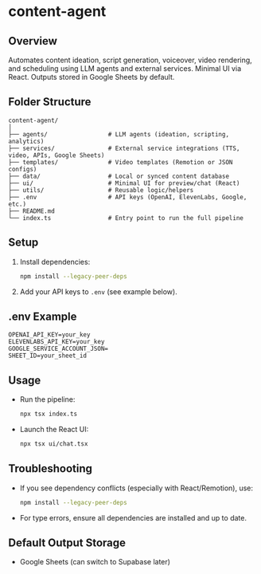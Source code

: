 # content-agent

## Overview
Automates content ideation, script generation, voiceover, video rendering, and scheduling using LLM agents and external services. Minimal UI via React. Outputs stored in Google Sheets by default.

## Folder Structure
```
content-agent/
│
├── agents/                 # LLM agents (ideation, scripting, analytics)
├── services/               # External service integrations (TTS, video, APIs, Google Sheets)
├── templates/              # Video templates (Remotion or JSON configs)
├── data/                   # Local or synced content database
├── ui/                     # Minimal UI for preview/chat (React)
├── utils/                  # Reusable logic/helpers
├── .env                    # API keys (OpenAI, ElevenLabs, Google, etc.)
├── README.md
└── index.ts                # Entry point to run the full pipeline
```

## Setup
1. Install dependencies:
   ```bash
   npm install --legacy-peer-deps
   ```
2. Add your API keys to `.env` (see example below).

## .env Example
```
OPENAI_API_KEY=your_key
ELEVENLABS_API_KEY=your_key
GOOGLE_SERVICE_ACCOUNT_JSON=
SHEET_ID=your_sheet_id
```

## Usage
- Run the pipeline:
  ```bash
  npx tsx index.ts
  ```
- Launch the React UI:
  ```bash
  npx tsx ui/chat.tsx
  ```

## Troubleshooting
- If you see dependency conflicts (especially with React/Remotion), use:
  ```bash
  npm install --legacy-peer-deps
  ```
- For type errors, ensure all dependencies are installed and up to date.

## Default Output Storage
- Google Sheets (can switch to Supabase later) 